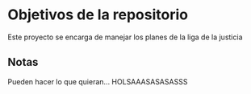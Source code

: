 # Objetivos de la repositorio

Este proyecto se encarga de manejar los planes de la liga de la justicia


## Notas
Pueden hacer lo que quieran...
HOLSAAASASASASSS
